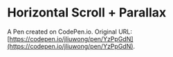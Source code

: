 # Horizontal Scroll + Parallax

A Pen created on CodePen.io. Original URL: [https://codepen.io/jliuwong/pen/YzPpGdN](https://codepen.io/jliuwong/pen/YzPpGdN).

